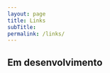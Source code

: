 ```yaml
---
layout: page
title: Links
subTitle: 
permalink: /links/
---
```


<h2 class="text-center">Em desenvolvimento</h3>
<br />
<br />
<br />
<br />
<br />
<br />
<br />